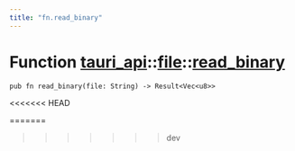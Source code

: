 ```yaml
---
title: "fn.read_binary"
---
```


# Function [tauri_api](/docs/api/rust/tauri_api/../index.html)::​[file](/docs/api/rust/tauri_api/index.html)::​[read_binary](/docs/api/rust/tauri_api/)

    pub fn read_binary(file: String) -> Result<Vec<u8>>
<<<<<<< HEAD
      
=======
>>>>>>> dev
